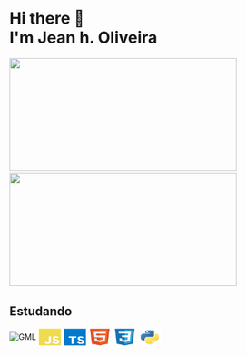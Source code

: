 <h1> Hi there 👋 <br> I'm Jean h. Oliveira </h1>

<div align="left">
  <a href="https://github.com/Jean-0li">
  <img height="200px" width="400px" src="https://github-readme-stats.vercel.app/api?username=Jean-0li&show_icons=true&theme=radical&include_all_commits=true&count_private=true"/>
  <br>
  <img height="200px" width="400px" src="https://github-readme-stats.vercel.app/api/top-langs/?username=Jean-0li&layout=compact&langs_count=7&theme=radical"/>
</div>
<div style="display: inline-block">
  <h2>Estudando</h2>
  <img align="center" alt="GML" height="30" width="30" src="https://coal.gamemaker.io/sites/5d75794b3c84c70006700381/theme/images/og/thumbnail_gm_logo.png">
  <img align="center" alt="Js" height="30" width="40" src="https://raw.githubusercontent.com/devicons/devicon/master/icons/javascript/javascript-plain.svg">
  <img align="center" alt="Ts" height="30" width="40" src="https://raw.githubusercontent.com/devicons/devicon/master/icons/typescript/typescript-plain.svg">
  <img align="center" alt="HTML" height="30" width="40" src="https://raw.githubusercontent.com/devicons/devicon/master/icons/html5/html5-original.svg">
  <img align="center" alt="CSS" height="30" width="40" src="https://raw.githubusercontent.com/devicons/devicon/master/icons/css3/css3-original.svg">
  <img align="center" alt="Python" height="30" width="40" src="https://raw.githubusercontent.com/devicons/devicon/master/icons/python/python-original.svg">

</div>
